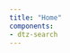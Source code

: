 ```yaml
---
title: "Home"
components:
- dtz-search
---
```

<div style="width: 600px;height: 300px;display: flex;flex-direction: column;justify-content: space-between;">
    <dtz-search class="mt-4 ms-4"></dtz-search>
</div>
<script>
async function find(event){
    console.log("search "+event.detail);
    await new Promise(r => setTimeout(r, 2000));
    event.target.processingDone();
}
document.querySelector("dtz-search").addEventListener("search",find);
</script>